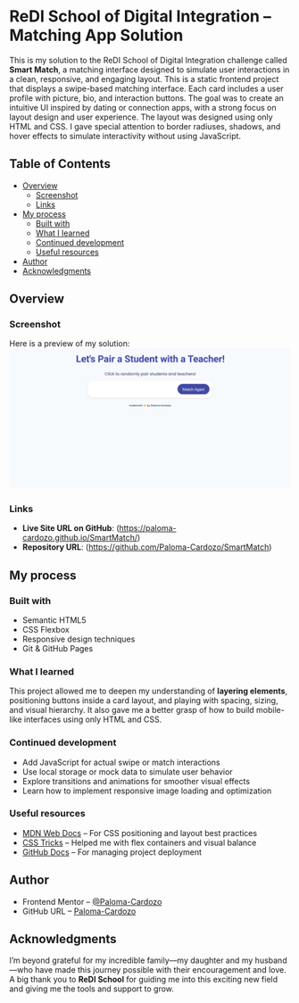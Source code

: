 # ReDI School of Digital Integration – Matching App Solution

This is my solution to the ReDI School of Digital Integration challenge called **Smart Match**, a matching interface designed to simulate user interactions in a clean, responsive, and engaging layout. 
This is a static frontend project that displays a swipe-based matching interface. Each card includes a user profile with picture, bio, and interaction buttons. 
The goal was to create an intuitive UI inspired by dating or connection apps, with a strong focus on layout design and user experience. 
The layout was designed using only HTML and CSS. I gave special attention to border radiuses, shadows, and hover effects to simulate interactivity without using JavaScript.

## Table of Contents

- [Overview](#overview)  
  - [Screenshot](#screenshot)  
  - [Links](#links)  
- [My process](#my-process)  
  - [Built with](#built-with)  
  - [What I learned](#what-i-learned)  
  - [Continued development](#continued-development)  
  - [Useful resources](#useful-resources)  
- [Author](#author)  
- [Acknowledgments](#acknowledgments)

## Overview

### Screenshot

Here is a preview of my solution: ![](./ScreenshotMatch.png)

### Links

- **Live Site URL on GitHub**: (https://paloma-cardozo.github.io/SmartMatch/)
- **Repository URL**: (https://github.com/Paloma-Cardozo/SmartMatch)

## My process

### Built with

- Semantic HTML5  
- CSS Flexbox  
- Responsive design techniques  
- Git & GitHub Pages  

### What I learned

This project allowed me to deepen my understanding of **layering elements**, positioning buttons inside a card layout, and playing with spacing, sizing, and visual hierarchy. 
It also gave me a better grasp of how to build mobile-like interfaces using only HTML and CSS.

### Continued development

- Add JavaScript for actual swipe or match interactions  
- Use local storage or mock data to simulate user behavior  
- Explore transitions and animations for smoother visual effects  
- Learn how to implement responsive image loading and optimization  

### Useful resources

- [MDN Web Docs](https://developer.mozilla.org) – For CSS positioning and layout best practices  
- [CSS Tricks](https://css-tricks.com) – Helped me with flex containers and visual balance  
- [GitHub Docs](https://docs.github.com) – For managing project deployment  

## Author

- Frontend Mentor – [@Paloma-Cardozo](https://www.frontendmentor.io/profile/Paloma-Cardozo)
- GitHub URL – [Paloma-Cardozo](https://github.com/Paloma-Cardozo)

## Acknowledgments

I’m beyond grateful for my incredible family—my daughter and my husband—who have made this journey possible with their encouragement and love. 
A big thank you to **ReDI School** for guiding me into this exciting new field and giving me the tools and support to grow. 
